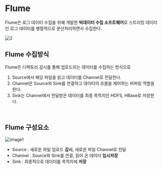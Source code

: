 Flume
===============
Flume은 로그 데이터 수집을 위해 개발한 **빅데이터 수집 소프트웨어**로 스트리밍 데이터인 로그 데이터를 병렬적으로 분산처리하면서 수집한다.

![2](https://user-images.githubusercontent.com/82218035/115861329-a3b6f880-a46d-11eb-98e3-6ed5b3909514.PNG)


Flume 수집방식
----------------
Flume은 디렉토리 감시를 통해 업로드되는 데이터를 수집하는 방식으로
1. Source에서 해당 파일을 읽고 데이터를 Channel로 전달한다.
2. Channel은 Source와 Sink를 연결하고 데이터의 흐름을 제어하는 버퍼링 역할을 한다.
3. Sink는 Channel에서 전달받은 데이터를 최종 목적지인 HDFS, HBase로 저장한다.

<br>

Flume 구성요소
------------------
![image1](https://user-images.githubusercontent.com/82218035/115861404-b6313200-a46d-11eb-936c-72725954cfe1.PNG)
- Source : 새로운 파일 업로드 **감시**, 새로운 파일 Channel로 전달
- Channel : Source와 Sink를 연결, 읽어 온 데이터 **임시저장**
- Sink : 최종적으로 데이터를 목적지에 **저장**
